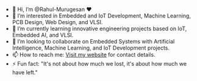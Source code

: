 - 👋 Hi, I’m @Rahul-Murugesan ❤️
- 👀 I’m interested in Embedded and IoT Development, Machine Learning, PCB Design, Web Design, and VLSI.
- 🌱 I’m currently learning innovative engineering projects based on IoT, Embedded AI, and VLSI.
- 💞️ I’m looking to collaborate on Embedded Systems with Artificial Intelligence, Machine Learning, and IoT Development projects.
- 📫 How to reach me: [Visit my website](https://ragul-100.neocities.org/Rahul/Website) for contact details.
- ⚡ Fun fact: "It's not about how much we lost, it's about how much we have left."

<!---
Rahul-Murugesan/Rahul-Murugesan is a ✨ special ✨ repository because its `README.md` (this file) appears on your GitHub profile.
You can click the Preview link to take a look at your changes.
--->
